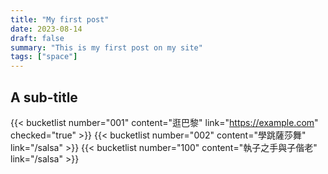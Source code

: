 ```yaml
---
title: "My first post"
date: 2023-08-14
draft: false
summary: "This is my first post on my site"
tags: ["space"]
---
```


## A sub-title

{{< bucketlist number="001" content="逛巴黎" link="https://example.com" checked="true" >}}
{{< bucketlist number="002" content="學跳薩莎舞" link="/salsa" >}}
{{< bucketlist number="100" content="執子之手與子偕老" link="/salsa" >}}
